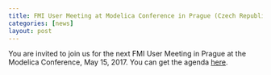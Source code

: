 ```yaml
---
title: FMI User Meeting at Modelica Conference in Prague (Czech Republic)
categories: [news]
layout: post
---
```


You are invited to join us for the next FMI User Meeting in Prague at the Modelica Conference, May 15, 2017.
You can get the agenda [here](https://www.modelica.org/events/modelica2017/documents/fmi-user-meeting).
